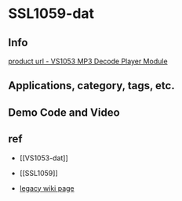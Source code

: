 
# SSL1059-dat

## Info 
 
[product url - VS1053 MP3 Decode Player Module](https://www.electrodragon.com/product/vs1053-mp3-decode-player-module/)
 
## Applications, category, tags, etc. 
 
## Demo Code and Video
 
## ref 

- [[VS1053-dat]]

- [[SSL1059]] 
 
- [legacy wiki page ](https://www.electrodragon.com/w/Category:MP3_Decoder)
 